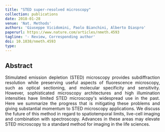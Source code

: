 ```yaml
---
title: "STED super-resolved microscopy"
collection: publications
date: 2018-01-28
venue: 'Nat. Methods'
authors: 'Giuseppe Vicidomini, Paolo Bianchini, Alberto Diaspro'
paperurl: https://www.nature.com/articles/nmeth.4593
tagline: '- Review, Corresponding author'
doi: 10.1038/nmeth.4593
type:
---
```


<h2> Abstract </h2>
<p align= "justify">
Stimulated emission depletion (STED) microscopy provides subdiffraction resolution while preserving useful aspects of fluorescence microscopy, such as optical sectioning, and molecular specificity and sensitivity. However, sophisticated microscopy architectures and high illumination intensities have limited STED microscopy's widespread use in the past. Here we summarize the progress that is mitigating these problems and giving substantial momentum to STED microscopy applications. We discuss the future of this method in regard to spatiotemporal limits, live-cell imaging and combination with spectroscopy. Advances in these areas may elevate STED microscopy to a standard method for imaging in the life sciences.

